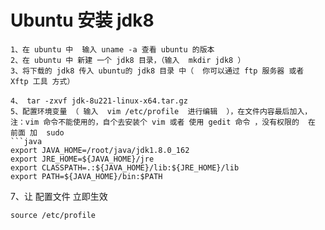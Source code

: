 # Ubuntu 安装 jdk8
```
1、在 ubuntu 中  输入 uname -a 查看 ubuntu 的版本
2、在 ubuntu 中 新建 一个 jdk8 目录，（输入  mkdir jdk8 ）
3、将下载的 jdk8 传入 ubuntu的 jdk8 目录 中（  你可以通过 ftp 服务器 或者 Xftp 工具 方式） 

4、 tar -zxvf jdk-8u221-linux-x64.tar.gz 
5、配置环境变量 （ 输入  vim /etc/profile  进行编辑  ），在文件内容最后加入，注：vim 命令不能使用的，自个去安装个 vim 或者 使用 gedit 命令 ，没有权限的  在 前面 加  sudo 
```java
export JAVA_HOME=/root/java/jdk1.8.0_162
export JRE_HOME=${JAVA_HOME}/jre  
export CLASSPATH=.:${JAVA_HOME}/lib:${JRE_HOME}/lib  
export PATH=${JAVA_HOME}/bin:$PATH
```
 7、让 配置文件 立即生效
 
 `source /etc/profile`